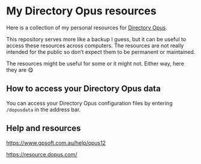 # My Directory Opus resources

Here is a collection of my personal resources for [Directory Opus](https://www.gpsoft.com.au).

This repository serves more like a backup I guess, but it can be useful to access these resources across computers. The resources are not really intended for the public so don’t expect them to be permanent or maintained.

The resources might be useful for some or it might not. Either way, here they are 😋

## How to access your Directory Opus data

You can access your Directory Opus configuration files by entering `/dopusdata` in the address bar.

## Help and resources

https://www.gpsoft.com.au/help/opus12

https://resource.dopus.com/
